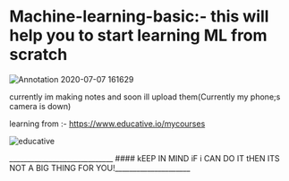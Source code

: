# Machine-learning-basic:- this will help you to start learning ML from scratch
   ![Annotation 2020-07-07 161629](https://user-images.githubusercontent.com/47344024/86769900-7c717500-c06d-11ea-81d5-4fbdcc0a63d2.png)


currently im making notes and soon ill upload them(Currently my phone;s camera is down)

learning from :- https://www.educative.io/mycourses

![educative](https://user-images.githubusercontent.com/47344024/86536453-5cbf3d00-bf05-11ea-9342-b05997d5eaaf.png)












_____________________________ #### kEEP IN MIND iF i CAN DO IT tHEN ITS NOT A BIG THING FOR YOU!_____________________


